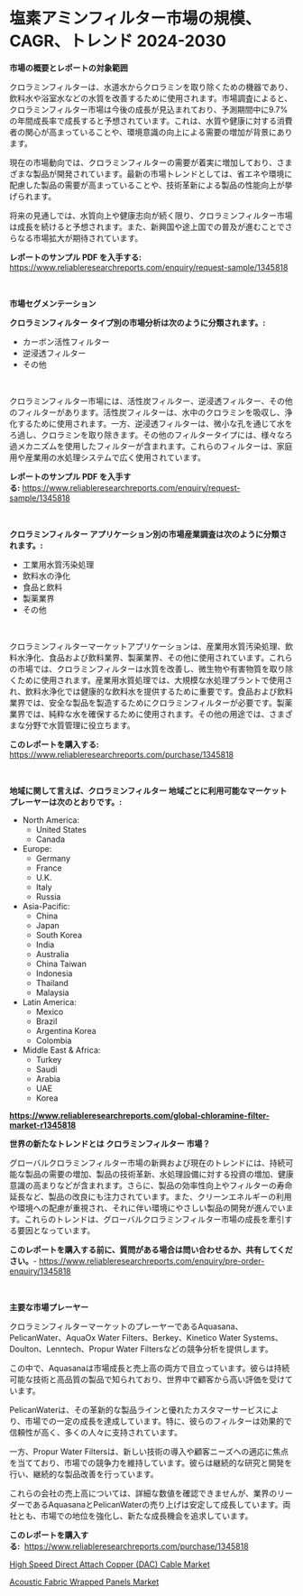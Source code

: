 <p><h1>塩素アミンフィルター市場の規模、CAGR、トレンド 2024-2030</h1></p><p><strong>市場の概要とレポートの対象範囲</strong></p>
<p><p>クロラミンフィルターは、水道水からクロラミンを取り除くための機器であり、飲料水や浴室水などの水質を改善するために使用されます。市場調査によると、クロラミンフィルター市場は今後の成長が見込まれており、予測期間中に9.7%の年間成長率で成長すると予想されています。これは、水質や健康に対する消費者の関心が高まっていることや、環境意識の向上による需要の増加が背景にあります。</p><p>現在の市場動向では、クロラミンフィルターの需要が着実に増加しており、さまざまな製品が開発されています。最新の市場トレンドとしては、省エネや環境に配慮した製品の需要が高まっていることや、技術革新による製品の性能向上が挙げられます。</p><p>将来の見通しでは、水質向上や健康志向が続く限り、クロラミンフィルター市場は成長を続けると予想されます。また、新興国や途上国での普及が進むことでさらなる市場拡大が期待されています。</p></p>
<p><strong>レポートのサンプル PDF を入手する:</strong> <a href="https://www.reliableresearchreports.com/enquiry/request-sample/1345818">https://www.reliableresearchreports.com/enquiry/request-sample/1345818</a></p>
<p>&nbsp;</p>
<p><strong>市場セグメンテーション</strong></p>
<p><strong>クロラミンフィルター タイプ別の市場分析は次のように分類されます。:</strong></p>
<p><ul><li>カーボン活性フィルター</li><li>逆浸透フィルター</li><li>その他</li></ul></p>
<p>&nbsp;</p>
<p><p>クロラミンフィルター市場には、活性炭フィルター、逆浸透フィルター、その他のフィルターがあります。活性炭フィルターは、水中のクロラミンを吸収し、浄化するために使用されます。一方、逆浸透フィルターは、微小な孔を通じて水をろ過し、クロラミンを取り除きます。その他のフィルタータイプには、様々なろ過メカニズムを使用したフィルターが含まれます。これらのフィルターは、家庭用や産業用の水処理システムで広く使用されています。</p></p>
<p><strong>レポートのサンプル PDF を入手する:</strong>&nbsp;<a href="https://www.reliableresearchreports.com/enquiry/request-sample/1345818">https://www.reliableresearchreports.com/enquiry/request-sample/1345818</a></p>
<p>&nbsp;</p>
<p><strong> クロラミンフィルター アプリケーション別の市場産業調査は次のように分類されます。:</strong></p>
<p><ul><li>工業用水質汚染処理</li><li>飲料水の浄化</li><li>食品と飲料</li><li>製薬業界</li><li>その他</li></ul></p>
<p>&nbsp;</p>
<p><p>クロラミンフィルターマーケットアプリケーションは、産業用水質汚染処理、飲料水浄化、食品および飲料業界、製薬業界、その他に使用されています。これらの市場では、クロラミンフィルターは水質を改善し、微生物や有害物質を取り除くために使用されます。産業用水質処理では、大規模な水処理プラントで使用され、飲料水浄化では健康的な飲料水を提供するために重要です。食品および飲料業界では、安全な製品を製造するためにクロラミンフィルターが必要です。製薬業界では、純粋な水を確保するために使用されます。その他の用途では、さまざまな分野で水質管理に役立ちます。</p></p>
<p><strong>このレポートを購入する:</strong>&nbsp; <a href="https://www.reliableresearchreports.com/purchase/1345818">https://www.reliableresearchreports.com/purchase/1345818</a></p>
<p>&nbsp;</p>
<p><strong>地域に関して言えば、クロラミンフィルター 地域ごとに利用可能なマーケットプレーヤーは次のとおりです。:</strong></p>
<p><ul>
    <li>
        North America:
        <ul>
            <li>United States</li>
            <li>Canada</li>
        </ul>
    </li>
    <li>
        Europe:
        <ul>
            <li>Germany</li>
            <li>France</li>
            <li>U.K.</li>
            <li>Italy</li>
            <li>Russia</li>
        </ul>
    </li>
    <li>
        Asia-Pacific:
        <ul>
            <li>China</li>
            <li>Japan</li>
            <li>South Korea</li>
            <li>India</li>
            <li>Australia</li>
            <li>China Taiwan</li>
            <li>Indonesia</li>
            <li>Thailand</li>
            <li>Malaysia</li>
        </ul>
    </li>
    <li>
        Latin America:
        <ul>
            <li>Mexico</li>
            <li>Brazil</li>
            <li>Argentina Korea</li>
            <li>Colombia</li>
        </ul>
    </li>
    <li>
        Middle East & Africa:
        <ul>
            <li>Turkey</li>
            <li>Saudi</li>
            <li>Arabia</li>
            <li>UAE</li>
            <li>Korea</li>
        </ul>
    </li>
    </ul></p>
<p><strong><a href="https://www.reliableresearchreports.com/global-chloramine-filter-market-r1345818">https://www.reliableresearchreports.com/global-chloramine-filter-market-r1345818</a></strong>&nbsp;</p>
<p><strong>世界の新たなトレンドとは クロラミンフィルター 市場？</strong></p>
<p><p>グローバルクロラミンフィルター市場の新興および現在のトレンドには、持続可能な製品の需要の増加、製品の技術革新、水処理設備に対する投資の増加、健康意識の高まりなどが含まれます。さらに、製品の効率性向上やフィルターの寿命延長など、製品の改良にも注力されています。また、クリーンエネルギーの利用や環境への配慮が重視され、それに伴い環境にやさしい製品の開発が進んでいます。これらのトレンドは、グローバルクロラミンフィルター市場の成長を牽引する要因となっています。</p></p>
<p><strong>このレポートを購入する前に、質問がある場合は問い合わせるか、共有してください。</strong>- <a href="https://www.reliableresearchreports.com/enquiry/pre-order-enquiry/1345818">https://www.reliableresearchreports.com/enquiry/pre-order-enquiry/1345818</a></p>
<p>&nbsp;</p>
<p><strong>主要な市場プレーヤー</strong></p>
<p><p>クロラミンフィルターマーケットのプレーヤーであるAquasana、PelicanWater、AquaOx Water Filters、Berkey、Kinetico Water Systems、Doulton、Lenntech、Propur Water Filtersなどの競争分析を提供します。</p><p>この中で、Aquasanaは市場成長と売上高の両方で目立っています。彼らは持続可能な技術と高品質の製品で知られており、世界中で顧客から高い評価を受けています。</p><p>PelicanWaterは、その革新的な製品ラインと優れたカスタマーサービスにより、市場での一定の成長を達成しています。特に、彼らのフィルターは効果的で信頼性が高く、多くの人々に支持されています。</p><p>一方、Propur Water Filtersは、新しい技術の導入や顧客ニーズへの適応に焦点を当てており、市場での競争力を維持しています。彼らは継続的な研究と開発を行い、継続的な製品改善を行っています。</p><p>これらの会社の売上高については、詳細な数値を確認できませんが、業界のリーダーであるAquasanaとPelicanWaterの売り上げは安定して成長しています。両社とも、市場での地位を強化し、新たな成長機会を追求しています。</p></p>
<p><strong>このレポートを購入する:</strong>&nbsp;&nbsp;<a href="https://www.reliableresearchreports.com/purchase/1345818">https://www.reliableresearchreports.com/purchase/1345818</a></p>
<p><p><a href="https://github.com/kathiaseamanalvaradovlprc2h/Market-Research-Report-List-1/blob/main/high-speed-direct-attach-copper-dac-cable-market.md">High Speed Direct Attach Copper (DAC) Cable Market</a></p><p><a href="https://zircon-bluebell-299.notion.site/Acoustic-Fabric-Wrapped-Panels-Market-Size-Furnishes-Valuable-Information-Encompassing-Market-Share--abab6032d1b74ec6b55cabbf9832e0ca">Acoustic Fabric Wrapped Panels Market</a></p></p>